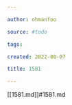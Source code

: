 ```yaml
---

author: ohmanfoo

source: #todo

tags: 

created: 2022-08-07

title: 1581

---
```

[[1581.md]]#1581.md